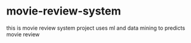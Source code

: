 # movie-review-system
this is movie review system project uses ml and data mining to predicts movie review 
